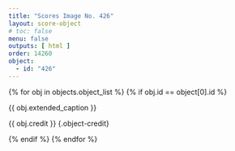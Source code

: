 ```yaml
---
title: "Scores Image No. 426"
layout: score-object
# toc: false
menu: false
outputs: [ html ]
order: 14260
object:
  - id: "426"
---
```


{% for obj in objects.object_list %}
{% if obj.id == object[0].id %}

{{ obj.extended_caption }}

{{ obj.credit }} {.object-credit}

{% endif %}
{% endfor %}

